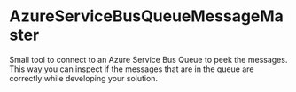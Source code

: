 # AzureServiceBusQueueMessageMaster

Small tool to connect to an Azure Service Bus Queue to peek the messages. This way you can inspect if the messages that are in the queue are correctly while developing your solution.
